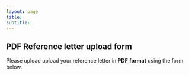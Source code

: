 ```yaml
---
layout: page
title: 
subtitle: 
---
```


## PDF Reference letter upload form

Please upload upload your reference letter in __PDF__ __format__ using the form below.



<div class="cognito">
<script src="https://services.cognitoforms.com/s/lsYMFXl4X06ptGHB72ODFA"></script>
<script>Cognito.load("forms", { id: "4" });</script>
</div>
